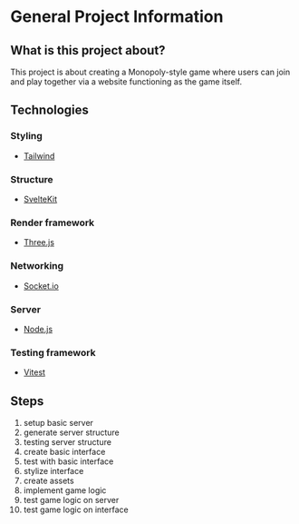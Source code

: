 # General Project Information

## What is this project about?

This project is about creating a Monopoly-style game where users can join and play together via a website functioning as the game itself.

## Technologies

### Styling
- [Tailwind](https://tailwindcss.com/)

### Structure
- [SvelteKit](https://sveltekit.com/)

### Render framework
- [Three.js](https://threejs.org/)

### Networking
- [Socket.io](https://socket.io/)

### Server
- [Node.js](https://nodejs.org/)

### Testing framework
- [Vitest](https://vitest.io/)

## Steps

1. setup basic server
2. generate server structure
3. testing server structure
4. create basic interface
5. test with basic interface
6. stylize interface
7. create assets
8. implement game logic
9. test game logic on server
10. test game logic on interface